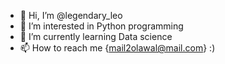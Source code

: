 - 👋 Hi, I’m @legendary_leo
- 👀 I’m interested in Python programming
- 🌱 I’m currently learning Data science
- 📫 How to reach me {mail2olawal@mail.com}
 :)

<!---
AceProgrms/AceProgrms is a ✨ special ✨ repository because its `README.md` (this file) appears on your GitHub profile.
You can click the Preview link to take a look at your changes.
--->
